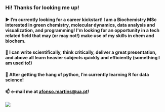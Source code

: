 ### Hi! Thanks for looking me up!

#### ▶️ I’m currently looking for a career kickstart! I am a Biochemistry MSc interested in green chemistry, molecular dynamics, data analysis and visualization, and programming! I'm looking for an opportunity in a tech related field that may (or may not!) make use of my skills in chem and biochem.

#### 🤹 I can write scientifically, think critically, deliver a great presentation, and above all learn heavier subjects quickly and efficiently (something I am used to!)

#### 🧠 After getting the hang of python, I’m currently learning R for data science!

#### 📫 e-mail me at afonso.martins@ua.pt!

[<img src="https://img.shields.io/badge/LinkedIn-0077B5?style=for-the-badge&logo=linkedin&logoColor=white" />](linkedin.com/afonso-martins)
